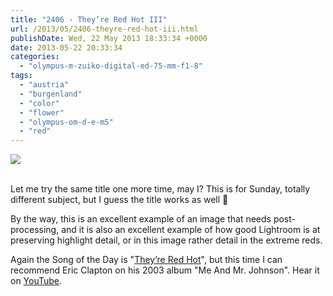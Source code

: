 ```yaml
---
title: "2406 - They’re Red Hot III"
url: /2013/05/2406-theyre-red-hot-iii.html
publishDate: Wed, 22 May 2013 18:33:34 +0000
date: 2013-05-22 20:33:34
categories: 
  - "olympus-m-zuiko-digital-ed-75-mm-f1-8"
tags: 
  - "austria"
  - "burgenland"
  - "color"
  - "flower"
  - "olympus-om-d-e-m5"
  - "red"
---
```

<div class="container">
<div class="center"><a target="_blank" href="https://d25zfm9zpd7gm5.cloudfront.net/1200x1200/2013/20130519_115305_lr.jpg"><img src="https://d25zfm9zpd7gm5.cloudfront.net/0600x0600/2013/20130519_115305_lr.jpg" /></a></div>
</div>
<br />

Let me try the same title one more time, may I? This is for Sunday, totally different subject, but I guess the title works as well 🙂

By the way, this is an excellent example of an image that needs post-processing, and it is also an excellent example of how good Lightroom is at preserving highlight detail, or in this image rather detail in the extreme reds.

 Again the Song of the Day is "<a href="http://www.lyricsmode.com/lyrics/e/eric_clapton/theyre_red_hot_lyrics.html" target="_blank">They’re Red Hot</a>", but this time I can recommend Eric Clapton on his 2003 album "Me And Mr. Johnson". Hear it on <a href="http://www.youtube.com/watch?v=kRENNux7Q_Q" target="_blank">YouTube</a>.
